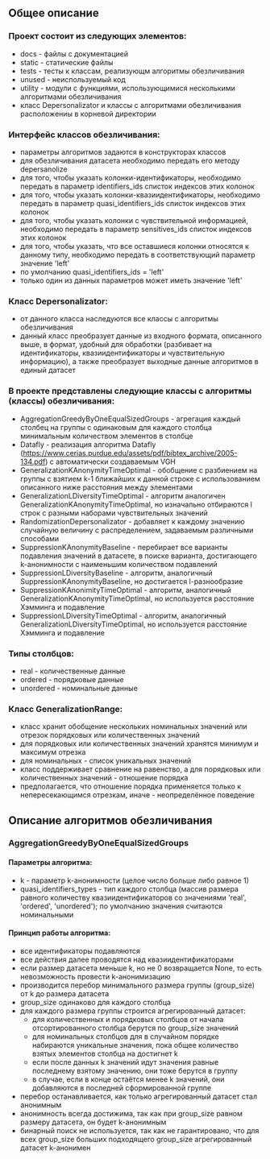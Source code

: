 ## Общее описание

### Проект состоит из следующих элементов:
* docs - файлы с документацией
* static - статические файлы
* tests - тесты к классам, реализующм алгоритмы обезличивания
* unused - неиспользуемый код
* utility - модули с функциями, использующимися несколькими алгоритмами обезличивания
* класс Depersonalizator и классы с алгоритмами обезличивания расположениы в корневой директории

### Интерфейс классов обезличивания:
* параметры алгоритмов задаются в конструкторах классов
* для обезличивания датасета необходимо передать его методу depersanolize
* для того, чтобы указать колонки-идентификаторы, необходимо передать в параметр identifiers_ids списток индексов этих колонок
* для того, чтобы указать колонки-квазиидентификаторы, необходимо передать в параметр quasi_identifiers_ids списток индексов этих колонок
* для того, чтобы указать колонки с чувствительной информацией, необходимо передать в параметр sensitives_ids списток индексов этих колонок
* для того, чтобы указать, что все оставшиеся колонки относятся к данному типу, необходимо передать в соответствующий параметр значение 'left'
* по умолчанию quasi_identifiers_ids = 'left'
* только один из данных параметров может иметь значение 'left'

### Класс Depersonalizator:
* от данного класса наследуются все классы с алгоритмы обезличивания
* данный класс преобразует данные из входного формата, описанного выше, в формат, удобный для обработки (разбивает на идентификаторы, квазиидентификаторы и чувствительную информацию), а также преобразует выходные данные алгоритмов в единый датасет

### В проекте представлены следующие классы с алгоритмы (классы) обезличивания:
- AggregationGreedyByOneEqualSizedGroups - агрегация каждый столбец на группы с одинаковым для каждого столбца минимальным количеством элементов в столбце
- Datafly - реализация алгоритма Datafly (https://www.cerias.purdue.edu/assets/pdf/bibtex_archive/2005-134.pdf) с автоматически создаваемым VGH
- GeneralizationKAnonymityTimeOptimal - обобщение с разбиением на группы с взятием k-1 ближайших к данной строке с использованием описанного ниже расстояния между элементами
- GeneralizationLDiversityTimeOptimal - алгоритм аналогичен GeneralizationKAnonymityTimeOptimal, но изначально отбираются l строк с разными наборами чувствительных значений
- RandomizationDepersonalizator - добавляет к каждому значению случайную величину с распределением, задаваемым различными способами
- SuppressionKAnonymityBaseline - перебирает все варианты подавления значений в датасете, в поиске варианта, достигающего k-анонимности с наименьшим количеством подавлений
- SuppressionLDiversityBaseline - алгоритм, аналогичный SuppressionKAnonymityBaseline, но достигается l-разнообразие
- SuppressionKAnonimityTimeOptimal - алгоритм, аналогичный GeneralizationKAnonymityTimeOptimal, но используется расстояние Хэмминга и подавление
- SuppressionLDiversityTimeOptimal - алгоритм, аналогичный GeneralizationLDiversityTimeOptimal, но используется расстояние Хэмминга и подавление

### Типы столбцов:
* real - количественные данные
* ordered - порядковые данные
* unordered - номинальные данные

### Класс GeneralizationRange:
* класс хранит обобщение нескольких номинальных значений или отрезок порядковых или количественных значений
* для порядковых или количественных значений хранятся минимум и максимум отрезка
* для номинальных - список уникальных значений
* класс поддерживает сравнение на равенство, а для порядковых или количественных значений - отношение порядка
* предполагается, что отношение порядка применяется только к непересекающимся отрезкам, иначе - неопределённое поведение 

## Описание алгоритмов обезличивания

### AggregationGreedyByOneEqualSizedGroups
#### Параметры алгоритма:
* k - параметр k-анонимности (целое число больше либо равное 1)
* quasi_identifiers_types - тип каждого столбца (массив размера равного количеству квазиидентификаторов со значениями 'real', 'ordered', 'unordered'); по умолчанию значения считаются номинальными
#### Принцип работы алгоритма:
* все идентификаторы подавляются
* все действия далее проводятся над квазиидентификаторами
* если размер датасета меньше k, но не 0 возвращается None, то есть невозможность провести k-анонимизацию 
* производится перебор минимального размера группы (group_size) от k до размера датасета 
* group_size одинаково для каждого столбца
* для каждого размера группы строится агрегированный датасет:
  * для количественных и порядковых столбцов от начала отсортированного столбца берутся по group_size значений
  * для номинальных столбцов для в случайном порядке набираются уникальные значения, пока общее количество взятых элементов столбца на достигнет k
  * если после данных k значений идут значения равные последнему взятому значению, они тоже берутся в группу
  * в случае, если в конце остаётся менее k значений, они добавляются в последней сформированной группе
* перебор останавливается, как только агрегированный датасет стал анонимным
* анонимность всегда достижима, так как при group_size равном размеру датасета, он будет k-анонимным
* бинарный поиск не используется, так как не гарантировано, что для всех group_size больших подходящего group_size агрегированный датасет k-анонимен
